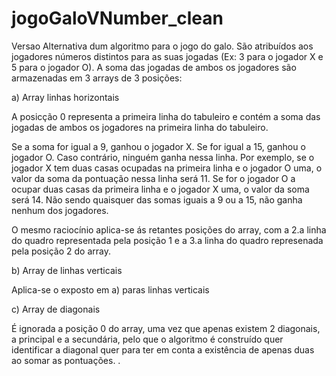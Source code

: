 # jogoGaloVNumber_clean
 Versao Alternativa dum algoritmo para o jogo do galo.
 São atribuídos aos jogadores números distintos para as suas jogadas (Ex: 3 para o jogador X e 5 para o jogador O).
 A soma das jogadas de ambos os jogadores são armazenadas em 3 arrays de 3 posições: 
  
  a) Array linhas horizontais
  
  A posicção 0 representa a primeira linha do tabuleiro e contém a soma das jogadas de ambos os jogadores na primeira linha do tabuleiro.
    
  Se a soma for igual a 9, ganhou o jogador X. Se for igual a 15, ganhou o jogador O. Caso contrário, ninguém ganha nessa linha.
  Por exemplo, se o jogador X tem duas casas ocupadas na primeira linha e o jogador O uma, o valor da soma da pontuação nessa linha será 11. Se for
  o jogador O a ocupar duas casas da primeira linha e o jogador X uma, o valor da soma será 14. Não sendo quaisquer das somas 
  iguais a 9 ou a 15, não ganha nenhum dos jogadores.
    
  O mesmo raciocínio aplica-se ás retantes posições do array, com a 2.a linha do quadro representada pela posição 1 e a 3.a linha
  do quadro represenada pela posição 2 do array.
 
 b) Array de linhas verticais
  
  Aplica-se o exposto em a) paras linhas verticais

  c) Array de diagonais

  É ignorada a posição 0 do array, uma vez que apenas existem 2 diagonais, a principal e a secundária, pelo que o algoritmo é construído 
  quer identificar a diagonal quer para ter em conta a existência de apenas duas ao somar as pontuações.  .

  

